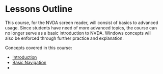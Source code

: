 # Lessons Outline

This course, for the NVDA screen reader, will consist of basics to
advanced usage. Since students have need of more advanced topics, the
course can no longer serve as a basic introduction to NVDA. Windows
concepts will also be enforced through further practice and
explanation.

Concepts covered in this course:

* [Introduction](lesson%2001.html)
* [Basic Navigation](lesson%2002.html)
* 
